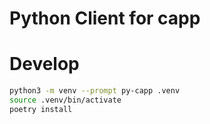 # Python Client for capp

# Develop

```bash
python3 -m venv --prompt py-capp .venv
source .venv/bin/activate
poetry install
```
